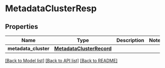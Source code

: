 # MetadataClusterResp

## Properties
Name | Type | Description | Notes
------------ | ------------- | ------------- | -------------
**metadata_cluster** | [**MetadataClusterRecord**](MetadataClusterRecord.md) |  | 

[[Back to Model list]](../README.md#documentation-for-models) [[Back to API list]](../README.md#documentation-for-api-endpoints) [[Back to README]](../README.md)


